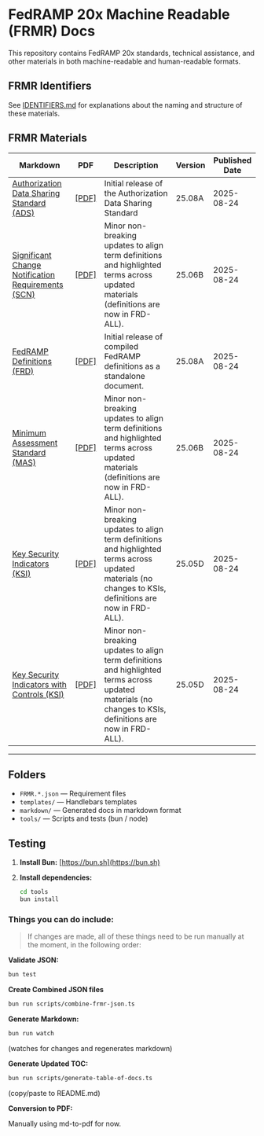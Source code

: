 # FedRAMP 20x Machine Readable (FRMR) Docs

This repository contains FedRAMP 20x standards, technical assistance, and other materials in both machine-readable and human-readable formats.

## FRMR Identifiers

See [IDENTIFIERS.md](./IDENTIFIERS.md) for explanations about the naming and structure of these materials.

## FRMR Materials

| Markdown | PDF | Description | Version | Published Date |
|-----------|---|-------------|---------|----------------|
| [Authorization Data Sharing Standard (ADS)](https://github.com/FedRAMP/docs/tree/main/markdown/FRMR.ADS.authorization-data-sharing.md) | [[PDF]](https://github.com/FedRAMP/docs/blob/main/pdf/FRMR.ADS.authorization-data-sharing.pdf) | Initial release of the Authorization Data Sharing Standard | 25.08A | 2025-08-24 |
| [Significant Change Notification Requirements (SCN)](https://github.com/FedRAMP/docs/tree/main/markdown/FRMR.SCN.significant-change-notifications.md) | [[PDF]](https://github.com/FedRAMP/docs/blob/main/pdf/FRMR.SCN.significant-change-notifications.pdf) | Minor non-breaking updates to align term definitions and highlighted terms across updated materials (definitions are now in FRD-ALL). | 25.06B | 2025-08-24 |
| [FedRAMP Definitions (FRD)](https://github.com/FedRAMP/docs/tree/main/markdown/FRMR.FRD.fedramp-definitions.md) | [[PDF]](https://github.com/FedRAMP/docs/blob/main/pdf/FRMR.FRD.fedramp-definitions.pdf) | Initial release of compiled FedRAMP definitions as a standalone document. | 25.08A | 2025-08-24 |
| [Minimum Assessment Standard (MAS)](https://github.com/FedRAMP/docs/tree/main/markdown/FRMR.MAS.minimum-assessment-standard.md) | [[PDF]](https://github.com/FedRAMP/docs/blob/main/pdf/FRMR.MAS.minimum-assessment-standard.pdf) | Minor non-breaking updates to align term definitions and highlighted terms across updated materials (definitions are now in FRD-ALL). | 25.06B | 2025-08-24 |
| [Key Security Indicators (KSI)](https://github.com/FedRAMP/docs/tree/main/markdown/FRMR.KSI.key-security-indicators.md) | [[PDF]](https://github.com/FedRAMP/docs/blob/main/pdf/FRMR.KSI.key-security-indicators.pdf) | Minor non-breaking updates to align term definitions and highlighted terms across updated materials (no changes to KSIs, definitions are now in FRD-ALL). | 25.05D | 2025-08-24 |
| [Key Security Indicators with Controls (KSI)](https://github.com/FedRAMP/docs/tree/main/markdown/FRMR.KSI.key-security-indicators-with-controls.md) | [[PDF]](https://github.com/FedRAMP/docs/blob/main/pdf/FRMR.KSI.key-security-indicators-with-controls.pdf) | Minor non-breaking updates to align term definitions and highlighted terms across updated materials (no changes to KSIs, definitions are now in FRD-ALL). | 25.05D | 2025-08-24 |

---

## Folders

- `FRMR.*.json` — Requirement files
- `templates/` — Handlebars templates
- `markdown/` — Generated docs in markdown format
- `tools/` — Scripts and tests (bun / node)

## Testing

1. **Install Bun:** [https://bun.sh](https://bun.sh)

2. **Install dependencies:**

   ```sh
   cd tools
   bun install
   ```

### Things you can do include:

> If changes are made, all of these things need to be run manually at the moment, in the following order:

**Validate JSON:**

```sh
bun test
```

**Create Combined JSON files**

```sh
bun run scripts/combine-frmr-json.ts
```

 **Generate Markdown:**

```sh
bun run watch
```
(watches for changes and regenerates markdown)

**Generate Updated TOC:**

```sh
bun run scripts/generate-table-of-docs.ts
```
(copy/paste to README.md)

**Conversion to PDF:**

Manually using md-to-pdf for now.
